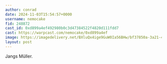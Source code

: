 ```yaml
---
author: conrad
date: 2024-11-03T15:54:57+0000
username: nemocake
fid: 248872
cast_id: 0xd899a4ef492980b0c3d47384522f4820d111fdd7
cast: https://warpcast.com/nemocake/0xd899a4ef
image: https://imagedelivery.net/BXluQx4ige9GuW0Ia56BHw/bf37850a-3a21-4d80-5f2c-d662e117be00/original
layout: post
---
```

Jangs Müller.  

<img src='https://imagedelivery.net/BXluQx4ige9GuW0Ia56BHw/bf37850a-3a21-4d80-5f2c-d662e117be00/original' alt='' referrerpolicy='no-referrer'/>